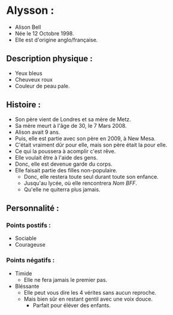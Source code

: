 # Alysson :
* Alison Bell
* Née le 12 Octobre 1998.
* Elle est d'origine anglo/française.
## Description physique :
* Yeux bleus
* Cheuveux roux
* Couleur de peau pale.
## Histoire :
* Son père vient de Londres et sa mère de Metz.
* Sa mère meurt à l'âge de 30, le 7 Mars 2008.
* Alison avait 9 ans.
* Puis, elle est partie avec son père en 2009, à New Mesa.
* C'était vraiment dûr pour elle, mais son père était la pour elle.
* Ce qui la poussera à acomplir c'est rêve.
* Elle voulait être à l'aide des gens.
* Donc, elle est devenue garde du corps.
* Elle faisait partie des filles non-populaire.
  * Donc, elle restera toute seul durant toute son enfance.
  * Jusqu'au lycée, où elle rencontrera *Nom BFF*.
  * Qu'elle ne quiterra plus jamais.
## Personnalité :
### Points postifs :
* Sociable
* Courageuse
### Points négatifs :
* Timide
  * Elle ne fera jamais le premier pas.
* Bléssante
  * Elle peut vous dire les 4 vérites sans aucun reproche.
  * Mais bien sûr en restant gentil avec une voix douce.
    * Parfait pour éléver des enfants.